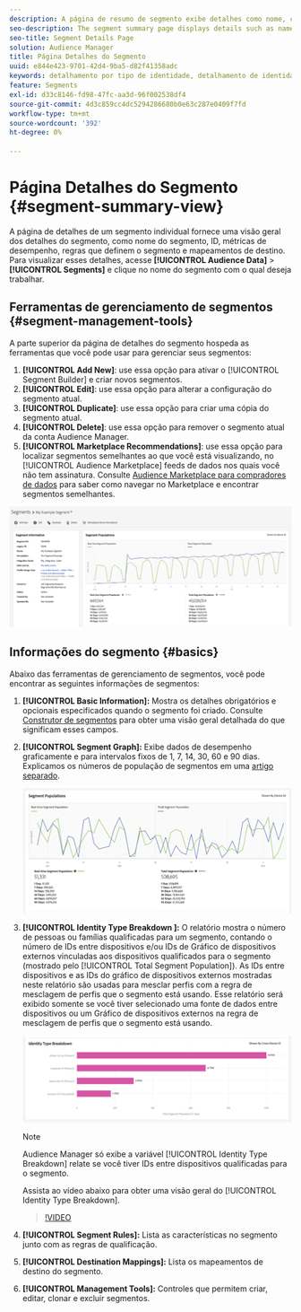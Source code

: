```yaml
---
description: A página de resumo de segmento exibe detalhes como nome, características no segmento, regras, dados de desempenho e informações de mapeamento de destino.
seo-description: The segment summary page displays details such as name, traits in the segment, rules, performance data, and destination mapping information.
seo-title: Segment Details Page
solution: Audience Manager
title: Página Detalhes do Segmento
uuid: e844e423-9701-42d4-9ba5-d82f41358adc
keywords: detalhamento por tipo de identidade, detalhamento de identidade, relatórios de identidade de público-alvo, entre dispositivos, ID entre dispositivos, ID de dispositivo
feature: Segments
exl-id: d33c8146-fd98-47fc-aa3d-96f002538df4
source-git-commit: 4d3c859cc4dc5294286680b0e63c287e0409f7fd
workflow-type: tm+mt
source-wordcount: '392'
ht-degree: 0%

---
```


# Página Detalhes do Segmento {#segment-summary-view}

A página de detalhes de um segmento individual fornece uma visão geral dos detalhes do segmento, como nome do segmento, ID, métricas de desempenho, regras que definem o segmento e mapeamentos de destino. Para visualizar esses detalhes, acesse **[!UICONTROL Audience Data]** > **[!UICONTROL Segments]** e clique no nome do segmento com o qual deseja trabalhar.

## Ferramentas de gerenciamento de segmentos {#segment-management-tools}

A parte superior da página de detalhes do segmento hospeda as ferramentas que você pode usar para gerenciar seus segmentos:

1. **[!UICONTROL Add New]**: use essa opção para ativar o [!UICONTROL Segment Builder] e criar novos segmentos.
2. **[!UICONTROL Edit]**: use essa opção para alterar a configuração do segmento atual.
3. **[!UICONTROL Duplicate]**: use essa opção para criar uma cópia do segmento atual.
4. **[!UICONTROL Delete]**: use essa opção para remover o segmento atual da conta Audience Manager.
5. **[!UICONTROL Marketplace Recommendations]**: use essa opção para localizar segmentos semelhantes ao que você está visualizando, no [!UICONTROL Audience Marketplace] feeds de dados nos quais você não tem assinatura. Consulte [Audience Marketplace para compradores de dados](../audience-marketplace/marketplace-data-buyers/marketplace-data-buyers.md) para saber como navegar no Marketplace e encontrar segmentos semelhantes.

![basic-segment-information](assets/basic-segment-information.png)

## Informações do segmento {#basics}

Abaixo das ferramentas de gerenciamento de segmentos, você pode encontrar as seguintes informações de segmentos:

1. **[!UICONTROL Basic Information]:** Mostra os detalhes obrigatórios e opcionais especificados quando o segmento foi criado. Consulte [Construtor de segmentos](segment-builder.md) para obter uma visão geral detalhada do que significam esses campos.
2. **[!UICONTROL Segment Graph]:** Exibe dados de desempenho graficamente e para intervalos fixos de 1, 7, 14, 30, 60 e 90 dias. Explicamos os números de população de segmentos em uma [artigo separado](../../features/segments/segment-builder-data.md).

   ![gráfico de segmentos](assets/segment-graph.png)

3. **[!UICONTROL Identity Type Breakdown ]:** O relatório mostra o número de pessoas ou famílias qualificadas para um segmento, contando o número de IDs entre dispositivos e/ou IDs de Gráfico de dispositivos externos vinculadas aos dispositivos qualificados para o segmento (mostrado pelo [!UICONTROL Total Segment Population]). As IDs entre dispositivos e as IDs do gráfico de dispositivos externos mostradas neste relatório são usadas para mesclar perfis com a regra de mesclagem de perfis que o segmento está usando. Esse relatório será exibido somente se você tiver selecionado uma fonte de dados entre dispositivos ou um Gráfico de dispositivos externos na regra de mesclagem de perfis que o segmento está usando.

   ![gráfico de segmentos](assets/segment-type.png)

   >[!NOTE]
   >
   >Audience Manager só exibe a variável [!UICONTROL Identity Type Breakdown] relate se você tiver IDs entre dispositivos qualificadas para o segmento.

   Assista ao vídeo abaixo para obter uma visão geral do [!UICONTROL Identity Type Breakdown].
   >[!VIDEO](https://video.tv.adobe.com/v/27977/)

4. **[!UICONTROL Segment Rules]:** Lista as características no segmento junto com as regras de qualificação.
5. **[!UICONTROL Destination Mappings]:** Lista os mapeamentos de destino do segmento.
6. **[!UICONTROL Management Tools]:** Controles que permitem criar, editar, clonar e excluir segmentos.
